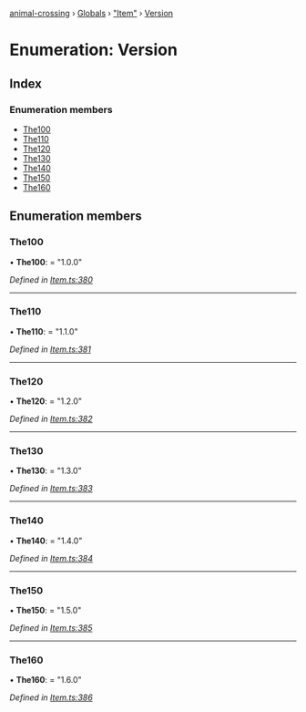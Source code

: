 [animal-crossing](../README.md) › [Globals](../globals.md) › ["Item"](../modules/_item_.md) › [Version](_item_.version.md)

# Enumeration: Version

## Index

### Enumeration members

* [The100](_item_.version.md#the100)
* [The110](_item_.version.md#the110)
* [The120](_item_.version.md#the120)
* [The130](_item_.version.md#the130)
* [The140](_item_.version.md#the140)
* [The150](_item_.version.md#the150)
* [The160](_item_.version.md#the160)

## Enumeration members

###  The100

• **The100**: = "1.0.0"

*Defined in [Item.ts:380](https://github.com/Norviah/animal-crossing/blob/7dc871b/module/types/Item.ts#L380)*

___

###  The110

• **The110**: = "1.1.0"

*Defined in [Item.ts:381](https://github.com/Norviah/animal-crossing/blob/7dc871b/module/types/Item.ts#L381)*

___

###  The120

• **The120**: = "1.2.0"

*Defined in [Item.ts:382](https://github.com/Norviah/animal-crossing/blob/7dc871b/module/types/Item.ts#L382)*

___

###  The130

• **The130**: = "1.3.0"

*Defined in [Item.ts:383](https://github.com/Norviah/animal-crossing/blob/7dc871b/module/types/Item.ts#L383)*

___

###  The140

• **The140**: = "1.4.0"

*Defined in [Item.ts:384](https://github.com/Norviah/animal-crossing/blob/7dc871b/module/types/Item.ts#L384)*

___

###  The150

• **The150**: = "1.5.0"

*Defined in [Item.ts:385](https://github.com/Norviah/animal-crossing/blob/7dc871b/module/types/Item.ts#L385)*

___

###  The160

• **The160**: = "1.6.0"

*Defined in [Item.ts:386](https://github.com/Norviah/animal-crossing/blob/7dc871b/module/types/Item.ts#L386)*
